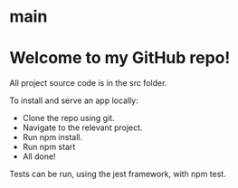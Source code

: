 # main
# Welcome to my GitHub repo!

All project source code is in the src folder. 

To install and serve an app locally: 

  * Clone the repo using git.
  * Navigate to the relevant project.
  * Run npm install. 
  * Run npm start
  * All done!

Tests can be run, using the jest framework,  with npm test. 









